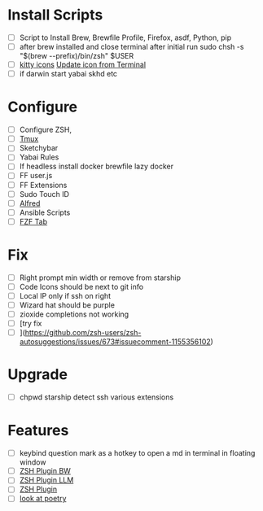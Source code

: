 # Install Scripts
- [ ] Script to Install Brew, Brewfile Profile, Firefox, asdf, Python, pip 
- [ ] after brew installed and close terminal after initial run sudo chsh -s "$(brew --prefix)/bin/zsh" $USER
- [ ] [kitty icons](https://github.com/kovidgoyal/kitty/issues/3618) [Update icon from Terminal](https://superuser.com/questions/618501/changing-an-applications-icon-from-the-terminal-osx)
- [ ] if darwin start yabai skhd etc

# Configure 
- [ ] Configure ZSH, 
- [ ] [Tmux](https://www.youtube.com/watch?v=DzNmUNvnB04&embeds_referring_euri=https%3A%2F%2Fwww.google.com%2F&source_ve_path=MjM4NTE&feature=emb_title)
- [ ] Sketchybar
- [ ] Yabai Rules
- [ ] If headless install docker brewfile lazy docker 
- [ ] FF user.js
- [ ] FF Extensions
- [ ] Sudo Touch ID
- [ ] [Alfred](https://github.com/typkrft/dotfiles-bak/tree/main/Library/Application%20Support/Alfred/Alfred.alfredpreferences)
- [ ] Ansible Scripts
- [ ] [FZF Tab](https://github.com/Aloxaf/fzf-tab/wiki/Preview)

# Fix
- [ ] Right prompt min width or remove from starship
- [ ] Code Icons should be next to git info 
- [ ] Local IP only if ssh on right
- [ ] Wizard hat should be purple
- [ ] zioxide completions not working
- [ ] [try fix
- [ ] ](https://github.com/zsh-users/zsh-autosuggestions/issues/673#issuecomment-1155356102)

# Upgrade
- [ ] chpwd starship detect ssh various extensions 

# Features
- [ ] keybind question mark as a hotkey to open a md in terminal in floating window
- [ ] [ZSH Plugin BW](https://github.com/casonadams/bitwarden-cli)
- [ ] [ZSH Plugin LLM](https://github.com/plutowang/zsh-ollama-command)
- [ ] [ZSH Plugin](https://github.com/Freed-Wu/fzf-tab-source)
- [ ] [look at poetry](https://www.youtube.com/watch?v=Ji2XDxmXSOM)